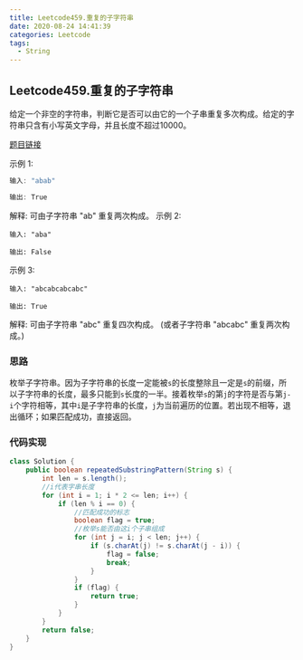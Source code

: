 ```yaml
---
title: Leetcode459.重复的子字符串
date: 2020-08-24 14:41:39
categories: Leetcode
tags:
  - String
---
```


## Leetcode459.重复的子字符串

给定一个非空的字符串，判断它是否可以由它的一个子串重复多次构成。给定的字符串只含有小写英文字母，并且长度不超过10000。

[题目链接](https://leetcode-cn.com/problems/repeated-substring-pattern)

<!--more-->

示例 1:

```java
输入: "abab"

输出: True
```

解释: 可由子字符串 "ab" 重复两次构成。
示例 2:

```
输入: "aba"

输出: False
```



示例 3:

```
输入: "abcabcabcabc"

输出: True
```



解释: 可由子字符串 "abc" 重复四次构成。 (或者子字符串 "abcabc" 重复两次构成。)



### 思路

枚举子字符串。因为子字符串的长度一定能被`s`的长度整除且一定是`s`的前缀，所以子字符串的长度，最多只能到`s`长度的一半。接着枚举`s`的第`j`的字符是否与第`j-i`个字符相等，其中`i`是子字符串的长度，`j`为当前遍历的位置。若出现不相等，退出循环；如果匹配成功，直接返回。



### 代码实现

```java
class Solution {
    public boolean repeatedSubstringPattern(String s) {
        int len = s.length();
        //i代表字串长度
        for (int i = 1; i * 2 <= len; i++) {
            if (len % i == 0) {
                //匹配成功的标志
                boolean flag = true;
                //枚举s能否由这i个子串组成
                for (int j = i; j < len; j++) {
                    if (s.charAt(j) != s.charAt(j - i)) {
                        flag = false;
                        break;
                    }
                }
                if (flag) {
                    return true;
                }
            }
        }
        return false;
    }
}
```

